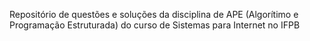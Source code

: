 Repositório de questões e soluções da disciplina de APE (Algorítimo e Programação Estruturada) do curso de Sistemas para Internet no IFPB
